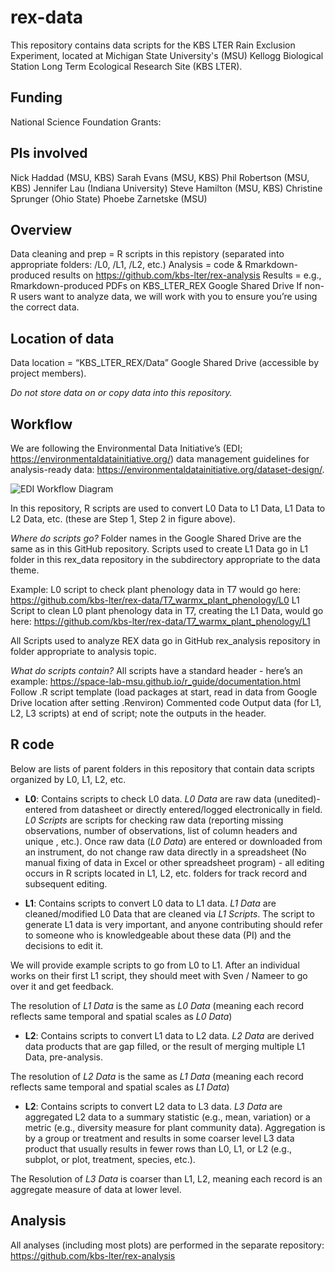 # rex-data
This repository contains data scripts for the KBS LTER Rain Exclusion Experiment, located at Michigan State University's (MSU) Kellogg Biological Station Long Term Ecological Research Site (KBS LTER).

## Funding
National Science Foundation Grants: 

## PIs involved
Nick Haddad (MSU, KBS)
Sarah Evans (MSU, KBS)
Phil Robertson (MSU, KBS)
Jennifer Lau (Indiana University)
Steve Hamilton (MSU, KBS)
Christine Sprunger (Ohio State)
Phoebe Zarnetske (MSU)

## Overview
Data cleaning and prep = R scripts in this repistory (separated into appropriate folders: /L0, /L1, /L2, etc.)
Analysis = code & Rmarkdown-produced results on https://github.com/kbs-lter/rex-analysis 
Results = e.g., Rmarkdown-produced PDFs on KBS_LTER_REX Google Shared Drive
If non-R users want to analyze data, we will work with you to ensure you’re using the correct data.


## Location of data
Data location = “KBS_LTER_REX/Data” Google Shared Drive (accessible by project members). 

*Do not store data on or copy data into this repository.*


## Workflow
We are following the Environmental Data Initiative’s (EDI; https://environmentaldatainitiative.org/) data management guidelines for analysis-ready data: https://environmentaldatainitiative.org/dataset-design/.

![EDI Workflow Diagram](https://environmentaldatainitiative.files.wordpress.com/2019/04/harmonization_procedure_general.png)

In this repository, R scripts are used to convert L0 Data to L1 Data, L1 Data to L2 Data, etc. (these are Step 1, Step 2 in figure above). 

*Where do scripts go?*
Folder names in the Google Shared Drive are the same as in this GitHub repository. 
Scripts used to create L1 Data go in L1 folder in this rex_data repository in the subdirectory appropriate to the data theme. 

Example: 
   L0 script to check plant phenology data in T7 would go here: https://github.com/kbs-lter/rex-data/T7_warmx_plant_phenology/L0
   L1 Script to clean L0 plant phenology data in T7, creating the L1 Data, would go here: https://github.com/kbs-lter/rex-data/T7_warmx_plant_phenology/L1 

All Scripts used to analyze REX data go in GitHub rex_analysis repository in folder appropriate to analysis topic.

*What do scripts contain?*
All scripts have a standard header - here’s an example: https://space-lab-msu.github.io/r_guide/documentation.html 
Follow .R script template (load packages at start, read in data from Google Drive location after setting .Renviron)
Commented code
Output data (for L1, L2, L3 scripts) at end of script; note the outputs in the header.

## R code
Below are lists of parent folders in this repository that contain data scripts organized by L0, L1, L2, etc. 

- **L0**: Contains scripts to check L0 data. *L0 Data* are raw data (unedited)- entered from datasheet or directly entered/logged electronically in field. *L0 Scripts* are scripts for checking raw data (reporting missing observations, number of observations, list of column headers and unique , etc.). Once raw data (*L0 Data*) are entered or downloaded from an instrument, do not change raw data directly in a spreadsheet (No manual fixing of data in Excel or other spreadsheet program) - all editing occurs in R scripts located in L1, L2, etc. folders for track record and subsequent editing.


- **L1**: Contains scripts to convert L0 data to L1 data. *L1 Data* are cleaned/modified L0 Data that are cleaned via *L1 Scripts*. The script to generate L1 data is very important, and anyone contributing should refer to someone who is knowledgeable about these data (PI) and the decisions to edit it.

We will provide example scripts to go from L0 to L1. After an individual works on their first L1 script, they should meet with Sven / Nameer to go over it and get feedback.

The resolution of *L1 Data* is the same as *L0 Data* (meaning each record reflects same temporal and spatial scales as *L0 Data*)


- **L2**: Contains scripts to convert L1 data to L2 data. *L2 Data* are derived data products that are gap filled, or the result of merging multiple L1 Data, pre-analysis.

The resolution of *L2 Data* is the same as *L1 Data* (meaning each record reflects same temporal and spatial scales as *L1 Data*)


- **L2**: Contains scripts to convert L2 data to L3 data. *L3 Data* are aggregated L2 data to a summary statistic (e.g., mean, variation) or a metric (e.g., diversity measure for plant community data). Aggregation is by a group or treatment and results in some coarser level L3 data product that usually results in fewer rows than L0, L1, or L2 (e.g., subplot, or plot, treatment, species, etc.). 

The Resolution of *L3 Data* is coarser than L1, L2, meaning each record is an aggregate measure of data at lower level.


## Analysis
All analyses (including most plots) are performed in the separate repository: https://github.com/kbs-lter/rex-analysis
